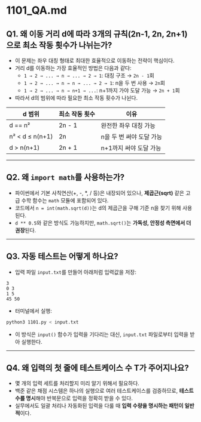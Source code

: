 # 1101_QA.md

## Q1. 왜 이동 거리 d에 따라 3개의 규칙(2n-1, 2n, 2n+1)으로 최소 작동 횟수가 나뉘는가?

- 이 문제는 좌우 대칭 형태로 최대한 효율적으로 이동하는 전략이 핵심이다.
- 거리 d를 이동하는 가장 효율적인 방법은 다음과 같다:
  - `1 → 2 → ... → n → ... → 2 → 1`: 대칭 구조 → `2n - 1`회
  - `1 → 2 → ... → n → n → ... → 2 → 1`: n을 두 번 사용 → `2n`회
  - `1 → 2 → ... → n → n+1 → ...`: n+1까지 가야 도달 가능 → `2n + 1`회
- 따라서 d의 범위에 따라 필요한 최소 작동 횟수가 나뉜다.

| d 범위             | 최소 작동 횟수 | 이유 |
|------------------|----------------|------|
| d == n²          | 2n - 1         | 완전한 좌우 대칭 가능 |
| n² < d ≤ n(n+1)  | 2n             | n을 두 번 써야 도달 가능 |
| d > n(n+1)       | 2n + 1         | n+1까지 써야 도달 가능 |

---

## Q2. 왜 `import math`를 사용하는가?

- 파이썬에서 기본 사칙연산(+, -, *, / 등)은 내장되어 있으나, **제곱근(sqrt)** 같은 고급 수학 함수는 `math` 모듈에 포함되어 있다.
- 코드에서 `n = int(math.sqrt(d))`는 d의 제곱근을 구해 기준 n을 찾기 위해 사용된다.
- `d ** 0.5`와 같은 방식도 가능하지만, `math.sqrt()`는 **가독성, 안정성 측면에서 더 권장**된다.

---

## Q3. 자동 테스트는 어떻게 하나요?

- 입력 파일 `input.txt`를 만들어 아래처럼 입력값을 저장:

```
3
0 3
1 5
45 50
```

- 터미널에서 실행:

```bash
python3 1101.py < input.txt
```

- 이 방식은 `input()` 함수가 입력을 기다리는 대신, `input.txt` 파일로부터 입력을 받아 실행한다.

---

## Q4. 왜 입력의 첫 줄에 테스트케이스 수 T가 주어지나요?

- 몇 개의 입력 세트를 처리할지 미리 알기 위해서 필요하다.
- 백준 같은 채점 시스템은 하나의 실행으로 여러 테스트케이스를 검증하므로, **테스트 수를 명시**해야 반복문으로 입력을 정확히 받을 수 있다.
- 실무에서도 일괄 처리나 자동화된 입력을 다룰 때 **입력 수량을 명시하는 패턴이 일반적**이다.